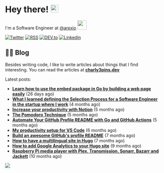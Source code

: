 
# Hey there! <img src="https://media.giphy.com/media/hvRJCLFzcasrR4ia7z/giphy.gif" width="25px">

I'm a Software Engineer at <a href="https://github.com/arexio">@arexio</a> <img src="https://media.giphy.com/media/WUlplcMpOCEmTGBtBW/giphy.gif" width="30">

[![Twitter](https://img.shields.io/badge/Twitter-1DA1F2?style=for-the-badge&logo=twitter&logoColor=white)](https://twitter.com/intent/follow?screen_name=charly3pins)
[![RSS](https://img.shields.io/badge/RSS-FFA500?style=for-the-badge&logo=rss&logoColor=white)](https://charly3pins.dev)
[![DEV.to](https://img.shields.io/badge/dev.to-0A0A0A?style=for-the-badge&logo=dev.to&logoColor=white)](https://dev.to/charly3pins)
[![Linkedin](https://img.shields.io/badge/LinkedIn-0077B5?style=for-the-badge&logo=linkedin&logoColor=white)](https://www.linkedin.com/in/carlesfuste/)

## 👨‍💻 Blog

Besides writing code, I like to write articles about things that I find interesting. You can read the articles at **[charly3pins.dev](https://charly3pins.dev)**

Latest posts:
- **[Learn how to use the embed package in Go by building a web page easily](https://charly3pins.dev/blog/learn-how-to-use-the-embed-package-in-go-by-building-a-web-page-easily/)** (26 days ago)
- **[What I learned defining the Selection Process for a Software Engineer in the startup where I work](https://charly3pins.dev/blog/what-i-learned-defining-the-selection-process-for-a-software-engineer-in-the-startup-where-i-work/)** (4 months ago)
- **[Increase your productivity with Notion](https://charly3pins.dev/blog/increase-your-productivity-with-notion/)** (5 months ago)
- **[The Pomodoro Technique](https://charly3pins.dev/blog/the-pomodoro-technique/)** (5 months ago)
- **[Automate Your GitHub Profile README with Go and GitHub Actions](https://charly3pins.dev/blog/automate-your-github-profile-readme-with-go-and-github-actions/)** (5 months ago)
- **[My productivity setup for VS Code](https://charly3pins.dev/blog/my-productivity-setup-for-vs-code/)** (6 months ago)
- **[Build an awesome GitHub's profile README](https://charly3pins.dev/blog/build-an-awesome-github-profile-readme/)** (7 months ago)
- **[How to have a multilingual site in Hugo](https://charly3pins.dev/blog/how-to-have-a-multilingual-site-in-hugo/)** (7 months ago)
- **[How to add Google Analytics to your Hugo site](https://charly3pins.dev/blog/how-to-add-google-analytics-to-your-hugo-site/)** (9 months ago)
- **[Raspberry Pi media player with Plex, Transmission, Sonarr, Bazarr and Jackett](https://charly3pins.dev/blog/raspberry-pi-media-player-with-plex-transmission-sonarr-bazarr-and-jackett/)** (10 months ago)


![](https://media.giphy.com/media/OPYnG3Xf8zLag/giphy.gif)